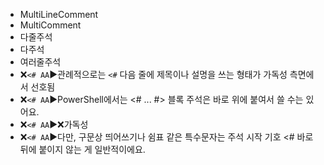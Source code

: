 - MultiLineComment
- MultiComment
- 다줄주석
- 다주석
- 여러줄주석
- ❌`<# AA`▶️관례적으로는 `<#` 다음 줄에 제목이나 설명을 쓰는 형태가 가독성 측면에서 선호됨
- ❌`<# AA`▶️PowerShell에서는 <# ... #> 블록 주석은 바로 위에 붙여서 쓸 수는 있어요. 
- ❌`<# AA`▶️❌가독성
- ❌`<# AA`▶️다만, 구문상 띄어쓰기나 쉼표 같은 특수문자는 주석 시작 기호 <# 바로 뒤에 붙이지 않는 게 일반적이에요.